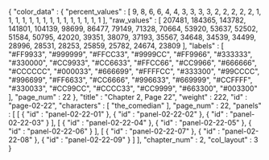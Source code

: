 {
  "color_data" : {
    "percent_values" : [
      9,
      8,
      6,
      6,
      4,
      4,
      3,
      3,
      3,
      3,
      2,
      2,
      2,
      2,
      2,
      1,
      1,
      1,
      1,
      1,
      1,
      1,
      1,
      1,
      1,
      1,
      1,
      1,
      1,
      1
    ],
    "raw_values" : [
      207481,
      184365,
      143782,
      141801,
      104139,
      98699,
      86477,
      79149,
      71328,
      70664,
      53920,
      53637,
      52502,
      51584,
      50795,
      42020,
      39351,
      38079,
      37193,
      35567,
      34648,
      34539,
      34499,
      28996,
      28531,
      28253,
      25859,
      25782,
      24674,
      23809
    ],
    "labels" : [
      "#FF9933",
      "#999999",
      "#FFCC33",
      "#9999CC",
      "#FF9966",
      "#333333",
      "#330000",
      "#CC9933",
      "#CC6633",
      "#FFCC66",
      "#CC9966",
      "#666666",
      "#CCCCCC",
      "#000033",
      "#666699",
      "#FFFFCC",
      "#333300",
      "#99CCCC",
      "#996699",
      "#FF6633",
      "#CC6666",
      "#996633",
      "#669999",
      "#CCFFFF",
      "#330033",
      "#CC99CC",
      "#CCCC33",
      "#CC9999",
      "#663300",
      "#003300"
    ],
    "page_num" : 22
  },
  "title" : "Chapter 2, Page 22",
  "weight" : 222,
  "id" : "page-02-22",
  "characters" : [
    "the_comedian"
  ],
  "page_num" : 22,
  "panels" : [
    [
      {
        "id" : "panel-02-22-01"
      },
      {
        "id" : "panel-02-22-02"
      },
      {
        "id" : "panel-02-22-03"
      }
    ],
    [
      {
        "id" : "panel-02-22-04"
      },
      {
        "id" : "panel-02-22-05"
      },
      {
        "id" : "panel-02-22-06"
      }
    ],
    [
      {
        "id" : "panel-02-22-07"
      },
      {
        "id" : "panel-02-22-08"
      },
      {
        "id" : "panel-02-22-09"
      }
    ]
  ],
  "chapter_num" : 2,
  "col_layout" : 3
}
